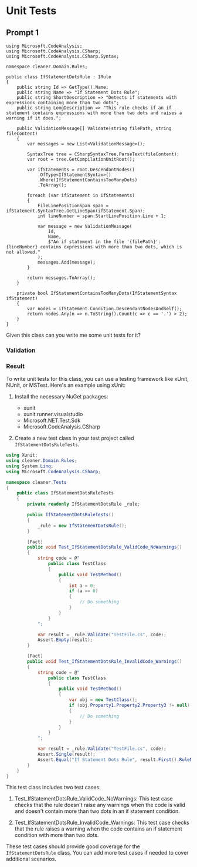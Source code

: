 # Unit Tests

## Prompt 1

```
using Microsoft.CodeAnalysis;
using Microsoft.CodeAnalysis.CSharp;
using Microsoft.CodeAnalysis.CSharp.Syntax;

namespace cleaner.Domain.Rules;

public class IfStatementDotsRule : IRule
{
    public string Id => GetType().Name;
    public string Name => "If Statement Dots Rule";
    public string ShortDescription => "Detects if statements with expressions containing more than two dots";
    public string LongDescription => "This rule checks if an if statement contains expressions with more than two dots and raises a warning if it does.";

    public ValidationMessage[] Validate(string filePath, string fileContent)
    {
        var messages = new List<ValidationMessage>();

        SyntaxTree tree = CSharpSyntaxTree.ParseText(fileContent);
        var root = tree.GetCompilationUnitRoot();

        var ifStatements = root.DescendantNodes()
            .OfType<IfStatementSyntax>()
            .Where(IfStatementContainsTooManyDots)
            .ToArray();

        foreach (var ifStatement in ifStatements)
        {
            FileLinePositionSpan span = ifStatement.SyntaxTree.GetLineSpan(ifStatement.Span);
            int lineNumber = span.StartLinePosition.Line + 1;

            var message = new ValidationMessage(
                Id,
                Name,
                $"An if statement in the file '{filePath}':{lineNumber} contains expressions with more than two dots, which is not allowed."
            );
            messages.Add(message);
        }

        return messages.ToArray();
    }

    private bool IfStatementContainsTooManyDots(IfStatementSyntax ifStatement)
    {
        var nodes = ifStatement.Condition.DescendantNodesAndSelf();
        return nodes.Any(n => n.ToString().Count(c => c == '.') > 2);
    }
}
```

Given this class can you write me some unit tests for it?

### Validation

### Result

To write unit tests for this class, you can use a testing framework like xUnit, NUnit, or MSTest. Here's an example using xUnit:

1. Install the necessary NuGet packages:

   - xunit
   - xunit.runner.visualstudio
   - Microsoft.NET.Test.Sdk
   - Microsoft.CodeAnalysis.CSharp

2. Create a new test class in your test project called `IfStatementDotsRuleTests`.

```csharp
using Xunit;
using cleaner.Domain.Rules;
using System.Linq;
using Microsoft.CodeAnalysis.CSharp;

namespace cleaner.Tests
{
    public class IfStatementDotsRuleTests
    {
        private readonly IfStatementDotsRule _rule;

        public IfStatementDotsRuleTests()
        {
            _rule = new IfStatementDotsRule();
        }

        [Fact]
        public void Test_IfStatementDotsRule_ValidCode_NoWarnings()
        {
            string code = @"
                public class TestClass
                {
                    public void TestMethod()
                    {
                        int a = 0;
                        if (a == 0)
                        {
                            // Do something
                        }
                    }
                }
            ";

            var result = _rule.Validate("TestFile.cs", code);
            Assert.Empty(result);
        }

        [Fact]
        public void Test_IfStatementDotsRule_InvalidCode_Warnings()
        {
            string code = @"
                public class TestClass
                {
                    public void TestMethod()
                    {
                        var obj = new TestClass();
                        if (obj.Property1.Property2.Property3 != null)
                        {
                            // Do something
                        }
                    }
                }
            ";

            var result = _rule.Validate("TestFile.cs", code);
            Assert.Single(result);
            Assert.Equal("If Statement Dots Rule", result.First().RuleName);
        }
    }
}
```

This test class includes two test cases:

1. Test_IfStatementDotsRule_ValidCode_NoWarnings: This test case checks that the rule doesn't raise any warnings when the code is valid and doesn't contain more than two dots in an if statement condition.

2. Test_IfStatementDotsRule_InvalidCode_Warnings: This test case checks that the rule raises a warning when the code contains an if statement condition with more than two dots.

These test cases should provide good coverage for the `IfStatementDotsRule` class. You can add more test cases if needed to cover additional scenarios.
